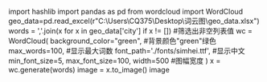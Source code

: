 import hashlib
import pandas as pd
from wordcloud import WordCloud
geo_data=pd.read_excel(r"C:\Users\CQ375\Desktop\词云图\geo_data.xlsx")
words = ','.join(x for x in geo_data['city'] if x != []) #筛选出非空列表值
wc = WordCloud(
    background_color="green", #背景颜色"green"绿色
    max_words=100, #显示最大词数
    font_path='./fonts/simhei.ttf', #显示中文
    min_font_size=5,
    max_font_size=100,
    width=500  #图幅宽度
    )
x = wc.generate(words)
image = x.to_image()
image
